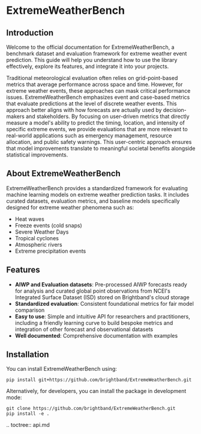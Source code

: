 # ExtremeWeatherBench

## Introduction

Welcome to the official documentation for ExtremeWeatherBench, a benchmark dataset and evaluation framework for extreme weather event prediction. This guide will help you understand how to use the library effectively, explore its features, and integrate it into your projects.

Traditional meteorological evaluation often relies on grid-point-based metrics that average performance across space and time. However, for extreme weather events, these approaches can mask critical performance issues. ExtremeWeatherBench emphasizes event and case-based metrics that evaluate predictions at the level of discrete weather events. This approach better aligns with how forecasts are actually used by decision-makers and stakeholders. By focusing on user-driven metrics that directly measure a model's ability to predict the timing, location, and intensity of specific extreme events, we provide evaluations that are more relevant to real-world applications such as emergency management, resource allocation, and public safety warnings. This user-centric approach ensures that model improvements translate to meaningful societal benefits alongside statistical improvements.

## About ExtremeWeatherBench

ExtremeWeatherBench provides a standardized framework for evaluating machine learning models on extreme weather prediction tasks. It includes curated datasets, evaluation metrics, and baseline models specifically designed for extreme weather phenomena such as:

- Heat waves
- Freeze events (cold snaps)
- Severe Weather Days
- Tropical cyclones
- Atmospheric rivers
- Extreme precipitation events


## Features

- **AIWP and Evaluation datasets**: Pre-processed AIWP forecasts ready for analysis and curated global point observations from NCEI's Integrated Surface Dataset (ISD) stored on Brightband's cloud storage
- **Standardized evaluation**: Consistent foundational metrics for fair model comparison
- **Easy to use**: Simple and intuitive API for researchers and practitioners, including a friendly learning curve to build bespoke metrics and integration of other forecast and observational datasets
- **Well documented**: Comprehensive documentation with examples

## Installation

You can install ExtremeWeatherBench using: 

```
pip install git+https://github.com/brightband/ExtremeWeatherBench.git
```

Alternatively, for developers, you can install the package in development mode:

``` 
git clone https://github.com/brightband/ExtremeWeatherBench.git
pip install -e .
```

.. toctree::
    api.md